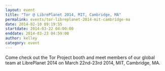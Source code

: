 ```yaml
---
layout: event
title: "Tor @ LibrePlanet 2014, MIT, Cambridge, MA"
permalink: events/tor-libreplanet-2014-mit-cambridge-ma
date: 2014-02-10 09:19:55
startdate: 2014-03-22 04:00:00
enddate: 2014-03-23 04:59:00
author: kelley
category: event
---
```


Come check out the Tor Project booth and meet members of our global team at LibrePlanet 2014 on March 22nd-23rd 2014, MIT, Cambridge, MA.
